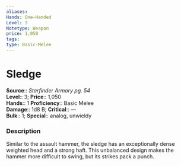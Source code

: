 ```yaml
---
aliases: 
Hands: One-Handed
Level: 3 
Notetype: Weapon
price: 1,050
tags: 
type: Basic-Melee
---
```


# Sledge

**Source**:: _Starfinder Armory pg. 54_  
**Level**:: 3;
**Price**:: 1,050  
**Hands**:: 1
**Proficiency**:: Basic Melee  
**Damage**:: 1d8 B;
**Critical**:: —  
**Bulk**:: 1;
**Special**:: analog, unwieldy

### Description

Similar to the assault hammer, the sledge has an exceptionally dense weighted head and a strong haft. This unbalanced design makes the hammer more difficult to swing, but its strikes pack a punch.
